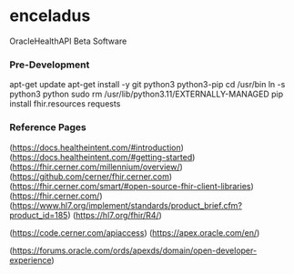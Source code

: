 # enceladus
OracleHealthAPI Beta Software

### Pre-Development

apt-get update 
apt-get install -y git python3 python3-pip 
cd /usr/bin 
ln -s python3 python 
sudo rm /usr/lib/python3.11/EXTERNALLY-MANAGED 
pip install fhir.resources requests 
 
### Reference Pages

(https://docs.healtheintent.com/#introduction)
(https://docs.healtheintent.com/#getting-started)
(https://fhir.cerner.com/millennium/overview/)
(https://github.com/cerner/fhir.cerner.com)
(https://fhir.cerner.com/smart/#open-source-fhir-client-libraries)
(https://fhir.cerner.com/)
(https://www.hl7.org/implement/standards/product_brief.cfm?product_id=185)
(https://hl7.org/fhir/R4/)

(https://code.cerner.com/apiaccess)
(https://apex.oracle.com/en/)

(https://forums.oracle.com/ords/apexds/domain/open-developer-experience)
